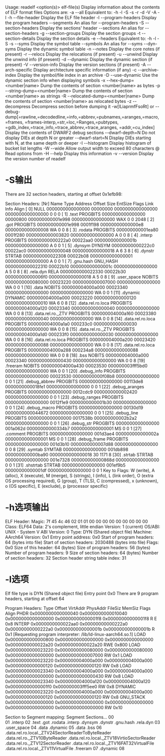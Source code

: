 Usage: readelf <option(s)> elf-file(s)
 Display information about the contents of ELF format files
 Options are:
  -a --all               Equivalent to: -h -l -S -s -r -d -V -A -I
  -h --file-header       Display the ELF file header
  -l --program-headers   Display the program headers
     --segments          An alias for --program-headers
  -S --section-headers   Display the sections' header
     --sections          An alias for --section-headers
  -g --section-groups    Display the section groups
  -t --section-details   Display the section details
  -e --headers           Equivalent to: -h -l -S
  -s --syms              Display the symbol table
     --symbols           An alias for --syms
  --dyn-syms             Display the dynamic symbol table
  -n --notes             Display the core notes (if present)
  -r --relocs            Display the relocations (if present)
  -u --unwind            Display the unwind info (if present)
  -d --dynamic           Display the dynamic section (if present)
  -V --version-info      Display the version sections (if present)
  -A --arch-specific     Display architecture specific information (if any)
  -c --archive-index     Display the symbol/file index in an archive
  -D --use-dynamic       Use the dynamic section info when displaying symbols
  -x --hex-dump=<number|name>
                         Dump the contents of section <number|name> as bytes
  -p --string-dump=<number|name>
                         Dump the contents of section <number|name> as strings
  -R --relocated-dump=<number|name>
                         Dump the contents of section <number|name> as relocated bytes
  -z --decompress        Decompress section before dumping it
  -w[lLiaprmfFsoRt] or
  --debug-dump[=rawline,=decodedline,=info,=abbrev,=pubnames,=aranges,=macro,=frames,
               =frames-interp,=str,=loc,=Ranges,=pubtypes,
               =gdb_index,=trace_info,=trace_abbrev,=trace_aranges,
               =addr,=cu_index]
                         Display the contents of DWARF2 debug sections
  --dwarf-depth=N        Do not display DIEs at depth N or greater
  --dwarf-start=N        Display DIEs starting with N, at the same depth
                         or deeper
  -I --histogram         Display histogram of bucket list lengths
  -W --wide              Allow output width to exceed 80 characters
  @<file>                Read options from <file>
  -H --help              Display this information
  -v --version           Display the version number of readelf

# -S输出
There are 32 section headers, starting at offset 0x1efb98:

Section Headers:
  [Nr] Name              Type             Address           Offset
       Size              EntSize          Flags  Link  Info  Align
  [ 0]                   NULL             0000000000000000  00000000
       0000000000000000  0000000000000000           0     0     0
  [ 1] .text             PROGBITS         0000000000000000  00000800
       000000000001e998  0000000000000000 WAX       0     0     2048
  [ 2] .got              PROGBITS         000000000001e998  0001f198
       00000000000000e8  0000000000000008  WA       0     0     8
  [ 3] .rodata           PROGBITS         000000000001ea80  0001f280
       0000000000003820  0000000000000000   A       0     0     8
  [ 4] .interp           PROGBITS         00000000000222a0  00022aa0
       000000000000001b  0000000000000000   A       0     0     1
  [ 5] .dynsym           DYNSYM           00000000000222c0  00022ac0
       0000000000000048  0000000000000018   A       6     3     8
  [ 6] .dynstr           STRTAB           0000000000022308  00022b08
       0000000000000001  0000000000000000   A       0     0     1
  [ 7] .gnu.hash         GNU_HASH         0000000000022310  00022b10
       000000000000001c  0000000000000000   A       5     0     8
  [ 8] .rela.dyn         RELA             0000000000022330  00022b30
       00000000000006f0  0000000000000018   A       5     0     8
  [ 9] .user_space       NOBITS           0000000000080000  00023220
       0000000000007000  0000000000000000  WA       0     0     1
  [10] .data             NOBITS           000000004000a000  00023340
       0000000000000000  0000000000000000  WA       0     0     1
  [11] .dynamic          DYNAMIC          000000004000a000  00023220
       0000000000000120  0000000000000010  WA       6     0     8
  [12] .data.rel.ro.loca PROGBITS         000000004000a120  00023340
       0000000000000040  0000000000000000  WA       0     0     8
  [13] .data.rel.ro._ZTV PROGBITS         000000004000a160  00023380
       0000000000000040  0000000000000000  WA       0     0     8
  [14] .data.rel.ro.loca PROGBITS         000000004000a1a0  000233c0
       0000000000000030  0000000000000000  WA       0     0     8
  [15] .data.rel.ro._ZTV PROGBITS         000000004000a1d0  000233f0
       0000000000000030  0000000000000000  WA       0     0     8
  [16] .data.rel.ro.loca PROGBITS         000000004000a200  00023420
       0000000000000088  0000000000000000  WA       0     0     8
  [17] .data.rel.ro.loca PROGBITS         000000004000a288  000234a8
       0000000000000088  0000000000000000  WA       0     0     8
  [18] .bss              NOBITS           000000004000a000  00023340
       0000000000000430  0000000000000000  WA       0     0     8
  [19] .freeram          NOBITS           000000004000a430  00023530
       000000003fff5bd0  0000000000000000  WA       0     0     1
  [20] .debug_info       PROGBITS         0000000000000000  00023530
       00000000000f08b8  0000000000000000           0     0     1
  [21] .debug_abbrev     PROGBITS         0000000000000000  00113de8
       0000000000018fe1  0000000000000000           0     0     1
  [22] .debug_aranges    PROGBITS         0000000000000000  0012cdc9
       0000000000002420  0000000000000000           0     0     1
  [23] .debug_ranges     PROGBITS         0000000000000000  0012f1e9
       0000000000001b30  0000000000000000           0     0     1
  [24] .debug_macro      PROGBITS         0000000000000000  00130d19
       0000000000044672  0000000000000000           0     0     1
  [25] .debug_line       PROGBITS         0000000000000000  0017538b
       000000000002b2a2  0000000000000000           0     0     1
  [26] .debug_str        PROGBITS         0000000000000000  001a062d
       00000000000334b7  0000000000000001  MS       0     0     1
  [27] .comment          PROGBITS         0000000000000000  001d3ae4
       000000000000002a  0000000000000001  MS       0     0     1
  [28] .debug_frame      PROGBITS         0000000000000000  001d3b10
       0000000000007d88  0000000000000000           0     0     8
  [29] .symtab           SYMTAB           0000000000000000  001db898
       000000000000ba90  0000000000000018          30   1171     8
  [30] .strtab           STRTAB           0000000000000000  001e7328
       000000000000868d  0000000000000000           0     0     1
  [31] .shstrtab         STRTAB           0000000000000000  001ef9b5
       00000000000001df  0000000000000000           0     0     1
Key to Flags:
  W (write), A (alloc), X (execute), M (merge), S (strings), I (info),
  L (link order), O (extra OS processing required), G (group), T (TLS),
  C (compressed), x (unknown), o (OS specific), E (exclude),
  p (processor specific)


# -h选项输出
ELF Header:
  Magic:   7f 45 4c 46 02 01 01 00 00 00 00 00 00 00 00 00 
  Class:                             ELF64
  Data:                              2's complement, little endian
  Version:                           1 (current)
  OS/ABI:                            UNIX - System V
  ABI Version:                       0
  Type:                              DYN (Shared object file)
  Machine:                           AArch64
  Version:                           0x1
  Entry point address:               0x0
  Start of program headers:          64 (bytes into file)
  Start of section headers:          2030488 (bytes into file)
  Flags:                             0x0
  Size of this header:               64 (bytes)
  Size of program headers:           56 (bytes)
  Number of program headers:         9
  Size of section headers:           64 (bytes)
  Number of section headers:         32
  Section header string table index: 31

# -l选项

Elf file type is DYN (Shared object file)
Entry point 0x0
There are 9 program headers, starting at offset 64

Program Headers:
  Type           Offset             VirtAddr           PhysAddr
                 FileSiz            MemSiz              Flags  Align
  PHDR           0x0000000000000040 0x0000000000010040 0x0000000000000000
                 0x00000000000001f8 0x00000000000001f8  R E    0x8
  INTERP         0x0000000000022aa0 0x00000000000222a0 0x00000000000222a0
                 0x000000000000001b 0x000000000000001b  R      0x1
      [Requesting program interpreter: /lib/ld-linux-aarch64.so.1]
  LOAD           0x0000000000000800 0x0000000000000000 0x0000000000000000
                 0x0000000000022a20 0x0000000000022a20  RWE    0x800
  LOAD           0x0000000000023220 0x0000000000080000 0x0000000000080000
                 0x0000000000000000 0x0000000000007000  RW     0x1
  LOAD           0x0000000000023220 0x000000004000a000 0x000000004000a000
                 0x0000000000000120 0x0000000000000120  RW     0x8
  LOAD           0x0000000000023340 0x000000004000a000 0x000000004000a000
                 0x0000000000000000 0x0000000000000430  RW     0x8
  LOAD           0x0000000000023340 0x000000004000a120 0x000000004000a120
                 0x00000000000001f0 0x000000003fff5ee0  RW     0x8
  DYNAMIC        0x0000000000023220 0x000000004000a000 0x000000004000a000
                 0x0000000000000120 0x0000000000000120  RW     0x8
  GNU_STACK      0x0000000000000000 0x0000000000000000 0x0000000000000000
                 0x0000000000000000 0x0000000000000000  RW     0x10

 Section to Segment mapping:
  Segment Sections...
   00     
   01     .interp 
   02     .text .got .rodata .interp .dynsym .dynstr .gnu.hash .rela.dyn 
   03     .user_space 
   04     .data .dynamic 
   05     .data .bss 
   06     .data.rel.ro.local._ZTV24SectorReaderToByteReader .data.rel.ro._ZTV10ByteReader .data.rel.ro.local._ZTV18VirtioSectorReader .data.rel.ro._ZTV12SectorReader .data.rel.ro.local._ZTV16FAT32VirtualFile .data.rel.ro.local._ZTV11VirtualFile .freeram 
   07     .dynamic 
   08     
